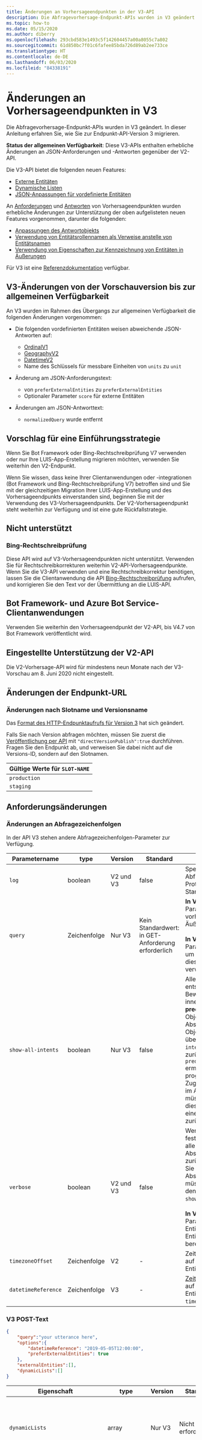 ```yaml
---
title: Änderungen an Vorhersageendpunkten in der V3-API
description: Die Abfragevorhersage-Endpunkt-APIs wurden in V3 geändert. In dieser Anleitung erfahren Sie, wie Sie zur Endpunkt-API-Version 3 migrieren.
ms.topic: how-to
ms.date: 05/15/2020
ms.author: diberry
ms.openlocfilehash: 293cbd583e1493c5f142604457a00a8055c7a802
ms.sourcegitcommit: 61d850bc7f01c6fafee85bda726d89ab2ee733ce
ms.translationtype: HT
ms.contentlocale: de-DE
ms.lasthandoff: 06/03/2020
ms.locfileid: "84338191"
---
```

# <a name="prediction-endpoint-changes-for-v3"></a>Änderungen an Vorhersageendpunkten in V3

Die Abfragevorhersage-Endpunkt-APIs wurden in V3 geändert. In dieser Anleitung erfahren Sie, wie Sie zur Endpunkt-API-Version 3 migrieren.

**Status der allgemeinen Verfügbarkeit**: Diese V3-APIs enthalten erhebliche Änderungen an JSON-Anforderungen und -Antworten gegenüber der V2-API.

Die V3-API bietet die folgenden neuen Features:

* [Externe Entitäten](schema-change-prediction-runtime.md#external-entities-passed-in-at-prediction-time)
* [Dynamische Listen](schema-change-prediction-runtime.md#dynamic-lists-passed-in-at-prediction-time)
* [JSON-Anpassungen für vordefinierte Entitäten](#prebuilt-entity-changes)

An [Anforderungen](#request-changes) und [Antworten](#response-changes) von Vorhersageendpunkten wurden erhebliche Änderungen zur Unterstützung der oben aufgelisteten neuen Features vorgenommen, darunter die folgenden:

* [Anpassungen des Antwortobjekts](#top-level-json-changes)
* [Verwendung von Entitätsrollennamen als Verweise anstelle von Entitätsnamen](#entity-role-name-instead-of-entity-name)
* [Verwendung von Eigenschaften zur Kennzeichnung von Entitäten in Äußerungen](#marking-placement-of-entities-in-utterances)

Für V3 ist eine [Referenzdokumentation](https://aka.ms/luis-api-v3) verfügbar.

## <a name="v3-changes-from-preview-to-ga"></a>V3-Änderungen von der Vorschauversion bis zur allgemeinen Verfügbarkeit

An V3 wurden im Rahmen des Übergangs zur allgemeinen Verfügbarkeit die folgenden Änderungen vorgenommen:

* Die folgenden vordefinierten Entitäten weisen abweichende JSON-Antworten auf:
    * [OrdinalV1](luis-reference-prebuilt-ordinal.md)
    * [GeographyV2](luis-reference-prebuilt-geographyv2.md)
    * [DatetimeV2](luis-reference-prebuilt-datetimev2.md)
    * Name des Schlüssels für messbare Einheiten von `units` zu `unit`

* Änderung am JSON-Anforderungstext:
    * von `preferExternalEntities` zu `preferExternalEntities`
    * Optionaler Parameter `score` für externe Entitäten

* Änderungen am JSON-Antworttext:
    * `normalizedQuery` wurde entfernt

## <a name="suggested-adoption-strategy"></a>Vorschlag für eine Einführungsstrategie

Wenn Sie Bot Framework oder Bing-Rechtschreibprüfung V7 verwenden oder nur Ihre LUIS-App-Erstellung migrieren möchten, verwenden Sie weiterhin den V2-Endpunkt.

Wenn Sie wissen, dass keine Ihrer Clientanwendungen oder -integrationen (Bot Framework und Bing-Rechtschreibprüfung V7) betroffen sind und Sie mit der gleichzeitigen Migration Ihrer LUIS-App-Erstellung und des Vorhersageendpunkts einverstanden sind, beginnen Sie mit der Verwendung des V3-Vorhersageendpunkts. Der V2-Vorhersageendpunkt steht weiterhin zur Verfügung und ist eine gute Rückfallstrategie.


## <a name="not-supported"></a>Nicht unterstützt

### <a name="bing-spell-check"></a>Bing-Rechtschreibprüfung

Diese API wird auf V3-Vorhersageendpunkten nicht unterstützt. Verwenden Sie für Rechtschreibkorrekturen weiterhin V2-API-Vorhersageendpunkte. Wenn Sie die V3-API verwenden und eine Rechtschreibkorrektur benötigen, lassen Sie die Clientanwendung die API [Bing-Rechtschreibprüfung](https://docs.microsoft.com/azure/cognitive-services/bing-spell-check/overview) aufrufen, und korrigieren Sie den Text vor der Übermittlung an die LUIS-API.

## <a name="bot-framework-and-azure-bot-service-client-applications"></a>Bot Framework- und Azure Bot Service-Clientanwendungen

Verwenden Sie weiterhin den Vorhersageendpunkt der V2-API, bis V4.7 von Bot Framework veröffentlicht wird.

## <a name="v2-api-deprecation"></a>Eingestellte Unterstützung der V2-API

Die V2-Vorhersage-API wird für mindestens neun Monate nach der V3-Vorschau am 8. Juni 2020 nicht eingestellt.

## <a name="endpoint-url-changes"></a>Änderungen der Endpunkt-URL

### <a name="changes-by-slot-name-and-version-name"></a>Änderungen nach Slotname und Versionsname

Das [Format des HTTP-Endpunktaufrufs für Version 3](developer-reference-resource.md#rest-endpoints) hat sich geändert.

Falls Sie nach Version abfragen möchten, müssen Sie zuerst die [Veröffentlichung per API](https://westus.dev.cognitive.microsoft.com/docs/services/5890b47c39e2bb17b84a55ff/operations/5890b47c39e2bb052c5b9c3b) mit `"directVersionPublish":true` durchführen. Fragen Sie den Endpunkt ab, und verweisen Sie dabei nicht auf die Versions-ID, sondern auf den Slotnamen.

|Gültige Werte für `SLOT-NAME`|
|--|
|`production`|
|`staging`|

## <a name="request-changes"></a>Anforderungsänderungen

### <a name="query-string-changes"></a>Änderungen an Abfragezeichenfolgen

In der API V3 stehen andere Abfragezeichenfolgen-Parameter zur Verfügung.

|Parametername|type|Version|Standard|Zweck|
|--|--|--|--|--|
|`log`|boolean|V2 und V3|false|Speichern Sie die Abfrage in der Protokolldatei. Der Standardwert ist „false“.|
|`query`|Zeichenfolge|Nur V3|Kein Standardwert: in GET-Anforderung erforderlich|**In V2** enthält der `q`-Parameter die vorherzusagende Äußerung. <br><br>**In V3** wird der `query`-Parameter verwendet, um anzugeben, dass dieses Feature verwendet werden soll.|
|`show-all-intents`|boolean|Nur V3|false|Alle Absichten mit der entsprechenden Bewertung werden innerhalb des **prediction.intents**-Objekts zurückgegeben. Absichten werden als Objekte in einem übergeordneten `intents`-Objekt zurückgegeben. `prediction.intents.give` ermöglicht den programmgesteuerten Zugriff, ohne die Absicht im Array suchen zu müssen. In V2 werden diese Absichten in einem Array zurückgegeben. |
|`verbose`|boolean|V2 und V3|false|Wenn **in V2** TRUE festgelegt wird, werden alle vorhergesagten Absichten zurückgegeben. Wenn Sie alle vorhergesagten Absichten abrufen müssen, verwenden Sie den V3-Parameter von `show-all-intents`.<br><br>**In V3** stellt dieser Parameter nur Details zu Entitätsmetadaten einer Entitätsvorhersage bereit.  |
|`timezoneOffset`|Zeichenfolge|V2|-|Zeitzone angewendet auf datetimeV2-Entitäten.|
|`datetimeReference`|Zeichenfolge|V3|-|[Zeitzone](luis-concept-data-alteration.md#change-time-zone-of-prebuilt-datetimev2-entity) angewendet auf datetimeV2-Entitäten. Ersetzt `timezoneOffset` aus V2.|


### <a name="v3-post-body"></a>V3 POST-Text

```JSON
{
    "query":"your utterance here",
    "options":{
        "datetimeReference": "2019-05-05T12:00:00",
        "preferExternalEntities": true
    },
    "externalEntities":[],
    "dynamicLists":[]
}
```

|Eigenschaft|type|Version|Standard|Zweck|
|--|--|--|--|--|
|`dynamicLists`|array|Nur V3|Nicht erforderlich.|Mit [dynamischen Listen](schema-change-prediction-runtime.md#dynamic-lists-passed-in-at-prediction-time) können Sie eine trainierte und veröffentlichte Listenentität erweitern, die bereits Teil der LUIS-App ist.|
|`externalEntities`|array|Nur V3|Nicht erforderlich.|Mit [externen Entitäten](schema-change-prediction-runtime.md#external-entities-passed-in-at-prediction-time) kann Ihre LUIS-App zur Laufzeit Entitäten identifizieren und bezeichnen. Dieses Verhalten kann als Feature für andere vorhandene Entitäten verwendet werden. |
|`options.datetimeReference`|Zeichenfolge|Nur V3|Kein Standardwert|Wird zum Ermitteln des [datetimeV2-Offsets](luis-concept-data-alteration.md#change-time-zone-of-prebuilt-datetimev2-entity) verwendet. Das Format für „datetimeReference“ ist [ISO 8601](https://en.wikipedia.org/wiki/ISO_8601).|
|`options.preferExternalEntities`|boolean|Nur V3|false|Gibt an, ob die [externe Entität (mit dem gleichen Namen wie die vorhandene Entität)](schema-change-prediction-runtime.md#override-existing-model-predictions) des Benutzers oder die vorhandene Entität im Modell für die Vorhersage genutzt wird. |
|`query`|Zeichenfolge|Nur V3|Erforderlich.|**In V2** enthält der `q`-Parameter die vorherzusagende Äußerung. <br><br>**In V3** wird der `query`-Parameter verwendet, um anzugeben, dass dieses Feature verwendet werden soll.|

## <a name="response-changes"></a>Änderungen an Antworten

Der JSON-Code für Abfrageantworten wurde geändert, um den programmgesteuerten Zugriff auf die am häufigsten verwendeten Daten zu vereinfachen.

### <a name="top-level-json-changes"></a>JSON-Änderungen auf oberster Ebene



Wenn `verbose` auf TRUE festgelegt wird, werden alle Absichten und die zugehörigen Bewertungen in der `intents`-Eigenschaft zurückgegeben. Folgende JSON-Eigenschaften der obersten Ebene werden für V2 verwendet:

```JSON
{
    "query":"this is your utterance you want predicted",
    "topScoringIntent":{},
    "intents":[],
    "entities":[],
    "compositeEntities":[]
}
```

Folgende JSON-Eigenschaften der obersten Ebene werden für V3 verwendet:

```JSON
{
    "query": "this is your utterance you want predicted",
    "prediction":{
        "topIntent": "intent-name-1",
        "intents": {},
        "entities":{}
    }
}
```

Das `intents`-Objekt ist eine ungeordnete Liste. Beachten Sie, dass das erste untergeordnete Element in `intents` nicht zwangsläufig `topIntent` entspricht. Verwenden Sie daher den `topIntent`-Wert, um die Bewertung zu ermitteln:

```nodejs
const topIntentName = response.prediction.topIntent;
const score = intents[topIntentName];
```

Die Änderungen am JSON-Antwortschema ermöglichen Folgendes:

* Klare Trennung zwischen der ursprünglichen Äußerung (`query`) und der zurückgegebenen Vorhersage (`prediction`).
* Vereinfachter programmgesteuerter Zugriff auf vorhergesagte Daten. Sie müssen nun nicht mehr wie in V2 ein Array durchlaufen, sondern können sowohl für Absichten als auch Entitäten über den **Namen** auf Werte zugreifen. Für vorhergesagte Entitätsrollen wird der Rollenname zurückgegeben, da dieser überall in der App eindeutig ist.
* Wenn Datentypen ermittelt werden, werden diese auch berücksichtigt. Numerische Typen werden nicht mehr als Zeichenfolgen zurückgegeben.
* Unterscheidung zwischen Vorhersageinformationen der ersten Prioritätsstufe und zusätzlichen Metadaten, die innerhalb des `$instance`-Objekts zurückgegeben werden.

### <a name="entity-response-changes"></a>Änderungen an Entitätsantworten

#### <a name="marking-placement-of-entities-in-utterances"></a>Kennzeichnen der Position von Entitäten in Äußerungen

**In V2** wird eine Entität in einer Äußerung mit `startIndex` und `endIndex` gekennzeichnet.

**In V3** wird die Entität mit `startIndex` und `entityLength` gekennzeichnet.

#### <a name="access-instance-for-entity-metadata"></a>Zugreifen auf `$instance` zum Abrufen von Entitätsmetadaten

Wenn Sie Entitätsmetadaten abrufen müssen, muss für die Abfragezeichenfolge das `verbose=true`-Flag verwendet werden. Dadurch werden die Metadaten in das `$instance`-Objekt der Antwort integriert. Beispiele finden Sie in den JSON-Antworten in den folgenden Abschnitten.

#### <a name="each-predicted-entity-is-represented-as-an-array"></a>Jede vorhergesagte Entität wird als Array dargestellt

Das `prediction.entities.<entity-name>`-Objekt enthält ein Array, da jede Entität mehrfach in der Äußerung vorhergesagt werden kann.

<a name="prebuilt-entities-with-new-json"></a>

#### <a name="prebuilt-entity-changes"></a>Änderungen an vordefinierten Entitäten

Das V3-Antwortobjekt beinhaltet Änderungen an vordefinierten Entitäten. Weitere Informationen finden Sie unter [spezifische vordefinierte Entitäten](luis-reference-prebuilt-entities.md).

#### <a name="list-entity-prediction-changes"></a>Änderungen an Vorhersagen von Listenentitäten

Der JSON-Code für Vorhersagen von Listenentitäten wurde so geändert, dass nun ein zweidimensionales Array verwendet wird:

```JSON
"entities":{
    "my_list_entity":[
        ["canonical-form-1","canonical-form-2"],
        ["canonical-form-2"]
    ]
}
```
Jedes innere Array entspricht Text in der Äußerung. Das innere Objekt ist ein Array, da der gleiche Text in mehr als einer Unterliste der Listenentität auftreten kann.

Bei der Zuordnung zwischen dem `entities`- und dem `$instance`-Objekt wird die Reihenfolge der Objekte für die Vorhersagen der Listenentitäten beibehalten.

```nodejs
const item = 0; // order preserved, use same enumeration for both
const predictedCanonicalForm = entities.my_list_entity[item];
const associatedMetadata = entities.$instance.my_list_entity[item];
```

#### <a name="entity-role-name-instead-of-entity-name"></a>Verwendung des Entitätsrollennamens anstelle des Entitätsnamens

In V2 werden innerhalb des `entities`-Arrays alle vorhergesagten Entitäten zurückgegeben, wobei als eindeutiger Bezeichner der Entitätsname verwendet wird. In V3 ist die primäre ID der Rollenname, wenn für die Entität Rollen verwendet werden und die Vorhersage sich auf eine Entitätsrolle bezieht. Dies ist möglich, da Entitätsrollennamen überall in der App und auch gegenüber anderen Namen von Modellen und deren Absichten sowie Entitäten eindeutig sein müssen.

Im folgenden Beispiel sehen Sie eine Äußerung mit dem Text `Yellow Bird Lane`. Dieser wird als benutzerdefinierte `Location`-Entität mit der Rolle `Destination` vorhergesagt.

|Äußerungstext|Name der Entität|Rollenname|
|--|--|--|
|`Yellow Bird Lane`|`Location`|`Destination`|

In V2 wird die Entität durch den _Entitätsnamen_ identifiziert, wobei die Rolle eine Eigenschaft des Objekts ist:

```JSON
"entities":[
    {
        "entity": "Yellow Bird Lane",
        "type": "Location",
        "startIndex": 13,
        "endIndex": 20,
        "score": 0.786378264,
        "role": "Destination"
    }
]
```

In V3 wird mit der _Entitätsrolle_ auf die Entität verwiesen, wenn sich die Vorhersage auf die Rolle bezieht:

```JSON
"entities":{
    "Destination":[
        "Yellow Bird Lane"
    ]
}
```

In V3 wird das gleiche Ergebnis mit dem `verbose`-Flag zur Rückgabe von Entitätsmetadaten erzielt:

```JSON
"entities":{
    "Destination":[
        "Yellow Bird Lane"
    ],
    "$instance":{
        "Destination": [
            {
                "role": "Destination",
                "type": "Location",
                "text": "Yellow Bird Lane",
                "startIndex": 25,
                "length":16,
                "score": 0.9837309,
                "modelTypeId": 1,
                "modelType": "Entity Extractor"
            }
        ]
    }
}
```

<a name="external-entities-passed-in-at-prediction-time"></a>
<a name="override-existing-model-predictions"></a>

## <a name="extend-the-app-at-prediction-time"></a>Erweitern der App zur Vorhersagezeit

Lernen Sie [Konzepte](schema-change-prediction-runtime.md) kennen, wie Sie die Anwendung zur Vorhersagelaufzeit erweitern können.

## <a name="deprecation"></a>Eingestellte Unterstützung

Die V2-API wird mindestens neun Monate nach der V3-Vorschau nicht eingestellt.

## <a name="next-steps"></a>Nächste Schritte

Aktualisieren Sie mithilfe der Dokumentation zur API V3 vorhandene REST-Aufrufe der [LUIS-Endpunkt-APIs](https://westcentralus.dev.cognitive.microsoft.com/docs/services/luis-endpoint-api-v3-0/operations/5cb0a9459a1fe8fa44c28dd8).
